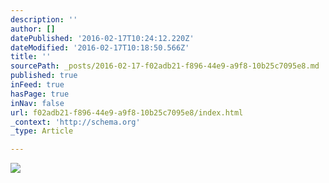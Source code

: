 ```yaml
---
description: ''
author: []
datePublished: '2016-02-17T10:24:12.220Z'
dateModified: '2016-02-17T10:18:50.566Z'
title: ''
sourcePath: _posts/2016-02-17-f02adb21-f896-44e9-a9f8-10b25c7095e8.md
published: true
inFeed: true
hasPage: true
inNav: false
url: f02adb21-f896-44e9-a9f8-10b25c7095e8/index.html
_context: 'http://schema.org'
_type: Article

---
```

![](https://the-grid-user-content.s3-us-west-2.amazonaws.com/c2cb5f5c-84d2-4a50-b5ec-3e8394d33939.jpg)